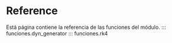 # Reference


Está página contiene la referencia de las funciones del módulo.
::: funciones.dyn_generator
::: funciones.rk4
